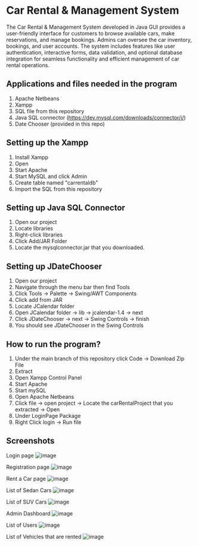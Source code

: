 
# Car Rental & Management System

The Car Rental & Management System developed in Java GUI provides a user-friendly interface for customers to browse available cars, make reservations, and manage bookings. Admins can oversee the car inventory, bookings, and user accounts. The system includes features like user authentication, interactive forms, data validation, and optional database integration for seamless functionality and efficient management of car rental operations.

## Applications and files needed in the program
 1. Apache Netbeans
 2. Xampp
 3. SQL file from this repository
 4. Java SQL connector (https://dev.mysql.com/downloads/connector/j/)
 5. Date Chooser (provided in this repo)

## Setting up the Xampp
 1. Install Xampp
 2. Open
 3. Start Apache
 4. Start MySQL and click Admin
 5. Create table named "carrentaldb"
 6. Import the SQL from this repository

## Setting up Java SQL Connector
 1. Open our project
 2. Locate libraries
 3. Right-click libraries
 4. Click Add/JAR Folder
 5. Locate the mysqlconnector.jar that you downloaded.

## Setting up JDateChooser
 1. Open our project
 2. Navigate through the menu bar then find Tools
 3. Click Tools -> Palette -> Swing/AWT Components
 4. Click add from JAR
 5. Locate JCalendar folder
 6. Open JCalendar folder -> lib -> jcalendar-1.4 -> next
 7. Click JDateChooser -> next -> Swing Controls -> finish
 8. You should see JDateChooser in the Swing Controls

## How to run the program?
 1. Under the main branch of this repository click Code -> Download Zip File
 2. Extract
 3. Open Xampp Control Panel
 4. Start Apache
 5. Start mySQL
 6. Open Apache Netbeans
 7. Click file -> open project -> Locate the carRentalProject that you extracted -> Open
 8. Under LoginPage Package
 9. Right Click login -> Run file



## Screenshots

Login page
![image](https://github.com/jiedjoshua/CarRental-ManagementSystem/assets/118013854/df5a50a0-80d7-4e9c-b842-063511a6b5dd)

Registration page
![image](https://github.com/jiedjoshua/CarRental-ManagementSystem/assets/118013854/e36ed985-6c37-4e90-8627-d85f02622316)

Rent a Car page
![image](https://github.com/jiedjoshua/CarRental-ManagementSystem/assets/118013854/48a79ecb-d553-4356-99d6-88a9170016c7)

List of Sedan Cars
![image](https://github.com/jiedjoshua/CarRental-ManagementSystem/assets/118013854/59b8077f-567f-42d4-ac6b-876764e85dbb)

List of SUV Cars
![image](https://github.com/jiedjoshua/CarRental-ManagementSystem/assets/118013854/b1653abb-888b-4179-bf67-abbc910b41b2)

Admin Dashboard
![image](https://github.com/jiedjoshua/CarRental-ManagementSystem/assets/118013854/1b479870-455e-4581-a5cd-5d76aa963dff)

List of Users
![image](https://github.com/jiedjoshua/CarRental-ManagementSystem/assets/118013854/81cad820-1c40-4eb3-99f5-812259a744f9)

List of Vehicles that are rented
![image](https://github.com/jiedjoshua/CarRental-ManagementSystem/assets/118013854/8aef1ca6-c236-4c24-90dd-2ffcd96da126)











